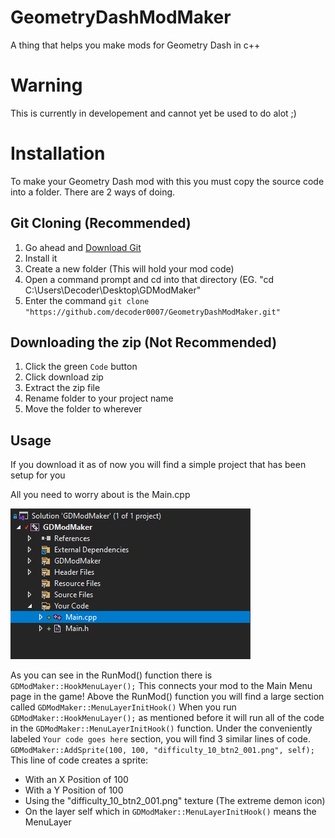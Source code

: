 # GeometryDashModMaker
A thing that helps you make mods for Geometry Dash in c++

# Warning
This is currently in developement and cannot yet be used to do alot ;)

# Installation
To make your Geometry Dash mod with this you must copy the source code into a folder. There are 2 ways of doing.

## Git Cloning (Recommended)

1. Go ahead and [Download Git](https://git-scm.com/download/win)
2. Install it
3. Create a new folder (This will hold your mod code)
4. Open a command prompt and cd into that directory (EG. "cd C:\Users\Decoder\Desktop\GDModMaker"
5. Enter the command `git clone "https://github.com/decoder0007/GeometryDashModMaker.git"`

## Downloading the zip (Not Recommended)

1. Click the green `Code` button
2. Click download zip
3. Extract the zip file
4. Rename folder to your project name
5. Move the folder to wherever

## Usage

If you download it as of now you will find a simple project that has been setup for you

All you need to worry about is the Main.cpp

![Here](Images/Main.png)

As you can see in the RunMod() function there is `GDModMaker::HookMenuLayer();`
This connects your mod to the Main Menu page in the game!
Above the RunMod() function you will find a large section called `GDModMaker::MenuLayerInitHook()`
When you run `GDModMaker::HookMenuLayer();` as mentioned before it will run all of the code in the `GDModMaker::MenuLayerInitHook()` function.
Under the conveniently labeled `Your code goes here` section, you will find 3 similar lines of code.
`GDModMaker::AddSprite(100, 100, "difficulty_10_btn2_001.png", self);`
This line of code creates a sprite:
* With an X Position of 100
* With a Y Position of 100
* Using the "difficulty_10_btn2_001.png" texture (The extreme demon icon)
* On the layer self which in `GDModMaker::MenuLayerInitHook()` means the MenuLayer
